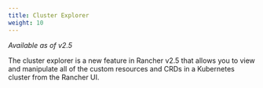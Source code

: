 ```yaml
---
title: Cluster Explorer
weight: 10
---
```


_Available as of v2.5_

The cluster explorer is a new feature in Rancher v2.5 that allows you to view and manipulate all of the custom resources and CRDs in a Kubernetes cluster from the Rancher UI.
